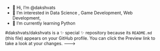 - 👋 Hi, I’m @dakshvats
- 👀 I’m interested in Data Science , Game Development, Web Development, 
- 🌱 I’m currently learning Python




#dakshvats/dakshvats is a ✨ special ✨ repository because its `README.md` (this file) appears on your GitHub profile.
You can click the Preview link to take a look at your changes.
--->

